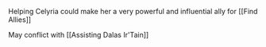 Helping Celyria could make her a very powerful and influential ally for [[Find Allies]]

May conflict with [[Assisting Dalas Ir'Tain]]